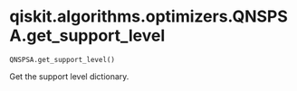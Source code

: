 # qiskit.algorithms.optimizers.QNSPSA.get\_support\_level

`QNSPSA.get_support_level()`

Get the support level dictionary.
